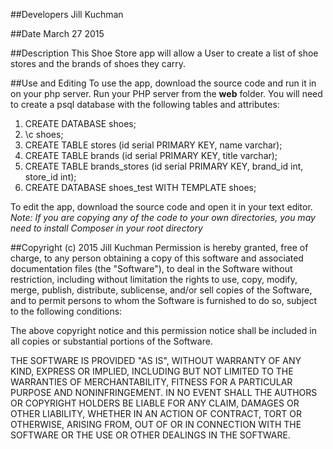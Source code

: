 ##Developers
Jill Kuchman

##Date
March 27 2015

##Description
This Shoe Store app will allow a User to create a list of shoe stores and the brands of shoes they carry.


##Use and Editing
To use the app, download the source code and run it in on your php server.
Run your PHP server from the <strong>web</strong> folder.
You will need to create a psql database with the following tables and attributes:
<br/>
<ol>
<li>CREATE DATABASE shoes;</li>
<li>\c shoes;</li>
<li>CREATE TABLE stores (id serial PRIMARY KEY, name varchar);</li>
<li>CREATE TABLE brands (id serial PRIMARY KEY, title varchar);</li>
<li>CREATE TABLE brands_stores (id serial PRIMARY KEY, brand_id int, store_id int);</li>
<li>CREATE DATABASE shoes_test WITH TEMPLATE shoes;</li>
</ol>

To edit the app, download the source code and open it in your text editor. <br />
    *Note: If you are copying any of the code to your own directories, you may need to install Composer
    in your root directory*

##Copyright (c) 2015 Jill Kuchman
Permission is hereby granted, free of charge, to any person obtaining a copy
of this software and associated documentation files (the "Software"), to deal
in the Software without restriction, including without limitation the rights
to use, copy, modify, merge, publish, distribute, sublicense, and/or sell
copies of the Software, and to permit persons to whom the Software is
furnished to do so, subject to the following conditions:

The above copyright notice and this permission notice shall be included in
all copies or substantial portions of the Software.

THE SOFTWARE IS PROVIDED "AS IS", WITHOUT WARRANTY OF ANY KIND, EXPRESS OR
IMPLIED, INCLUDING BUT NOT LIMITED TO THE WARRANTIES OF MERCHANTABILITY,
FITNESS FOR A PARTICULAR PURPOSE AND NONINFRINGEMENT. IN NO EVENT SHALL THE
AUTHORS OR COPYRIGHT HOLDERS BE LIABLE FOR ANY CLAIM, DAMAGES OR OTHER
LIABILITY, WHETHER IN AN ACTION OF CONTRACT, TORT OR OTHERWISE, ARISING FROM,
OUT OF OR IN CONNECTION WITH THE SOFTWARE OR THE USE OR OTHER DEALINGS IN
THE SOFTWARE.
